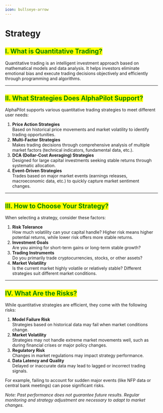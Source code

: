 ```yaml
---
icon: bullseye-arrow
---
```


# Strategy

## <mark style="color:green;">I. What is Quantitative Trading?</mark>

Quantitative trading is an intelligent investment approach based on mathematical models and data analysis. It helps investors eliminate emotional bias and execute trading decisions objectively and efficiently through programming and algorithms.

***

## <mark style="color:green;">II. What Strategies Does AlphaPilot Support?</mark>

AlphaPilot supports various quantitative trading strategies to meet different user needs:

1. **Price Action Strategies**\
   Based on historical price movements and market volatility to identify trading opportunities.
2. **Multi-Factor Strategies**\
   Makes trading decisions through comprehensive analysis of multiple market factors (technical indicators, fundamental data, etc.).
3. **DCA (Dollar-Cost Averaging) Strategies**\
   Designed for large capital investments seeking stable returns through systematic allocation.
4. **Event-Driven Strategies**\
   Trades based on major market events (earnings releases, macroeconomic data, etc.) to quickly capture market sentiment changes.

***

## <mark style="color:green;">III. How to Choose Your Strategy?</mark>

When selecting a strategy, consider these factors:

1. **Risk Tolerance**\
   How much volatility can your capital handle? Higher risk means higher potential returns, while lower risk offers more stable returns.
2. **Investment Goals**\
   Are you aiming for short-term gains or long-term stable growth?
3. **Trading Instruments**\
   Do you primarily trade cryptocurrencies, stocks, or other assets?
4. **Market Volatility**\
   Is the current market highly volatile or relatively stable? Different strategies suit different market conditions.

***

## <mark style="color:green;">IV. What Are the Risks?</mark>

While quantitative strategies are efficient, they come with the following risks:

1. **Model Failure Risk**\
   Strategies based on historical data may fail when market conditions change.
2. **Market Volatility**\
   Strategies may not handle extreme market movements well, such as during financial crises or major policy changes.
3. **Regulatory Risk**\
   Changes in market regulations may impact strategy performance.
4. **Data Latency and Quality**\
   Delayed or inaccurate data may lead to lagged or incorrect trading signals.

For example, failing to account for sudden major events (like NFP data or central bank meetings) can pose significant risks.

_Note: Past performance does not guarantee future results. Regular monitoring and strategy adjustment are necessary to adapt to market changes._



